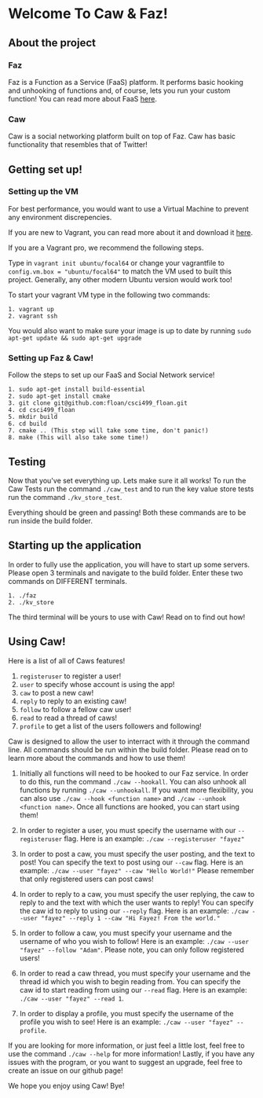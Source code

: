 # Welcome To Caw & Faz! 

## About the project

### Faz

Faz is a Function as a Service (FaaS) platform. It performs basic hooking and unhooking of functions and, of course, lets you run your custom function! You can read more about FaaS [here](https://en.wikipedia.org/wiki/Function_as_a_service).

### Caw 

Caw is a social networking platform built on top of Faz. Caw has basic functionality that resembles that of Twitter! 

## Getting set up! 

### Setting up the VM

For best performance, you would want to use a Virtual Machine to prevent any environment discrepencies. 

If you are new to Vagrant, you can read more about it and download it [here](https://www.vagrantup.com/intro).

If you are a Vagrant pro, we recommend the following steps. 

Type in `vagrant init ubuntu/focal64` or change your vagrantfile to `config.vm.box = "ubuntu/focal64"` to match the VM used to built this project. Generally, any other modern Ubuntu version would work too! 

To start your vagrant VM type in the following two commands: 
```
1. vagrant up 
2. vagrant ssh
```

You would also want to make sure your image is up to date by running `sudo apt-get update && sudo apt-get upgrade`

### Setting up Faz & Caw! 

Follow the steps to set up our FaaS and Social Network service! 
```
1. sudo apt-get install build-essential
2. sudo apt-get install cmake
3. git clone git@github.com:floan/csci499_floan.git
4. cd csci499_floan
5. mkdir build
6. cd build
7. cmake .. (This step will take some time, don't panic!)
8. make (This will also take some time!)
```


## Testing 

Now that you've set everything up. Lets make sure it all works! To run the Caw Tests run the command `./caw_test` and to run the key value store tests run the command `./kv_store_test`. 

Everything should be green and passing! Both these commands are to be run inside the build folder. 

## Starting up the application 

In order to fully use the application, you will have to start up some servers. Please open 3 terminals and navigate to the build folder. Enter these two commands on DIFFERENT terminals. 

```
1. ./faz
2. ./kv_store
```

The third terminal will be yours to use with Caw! Read on to find out how! 

## Using Caw! 

Here is a list of all of Caws features!

1. `registeruser` to register a user!
2. `user` to specify whose account is using the app! 
3. `caw` to post a new caw!
4. `reply` to reply to an existing caw!
5. `follow` to follow a fellow caw user!
6. `read` to read a thread of caws! 
7. `profile` to get a list of the users followers and following! 


Caw is designed to allow the user to interract with it through the command line. All commands should be run within the build folder. Please read on to learn more about the commands and how to use them! 

1. Initially all functions will need to be hooked to our Faz service. In order to do this, run the command `./caw --hookall`. You can also unhook all functions by running `./caw --unhookall`. If you want more flexibility, you can also use `./caw --hook <function name>` and `./caw --unhook <function name>`. Once all functions are hooked, you can start using them! 

2. In order to register a user, you must specify the username with our `--registeruser` flag. Here is an example: `./caw --registeruser "fayez"`

3. In order to post a caw, you must specify the user posting, and the text to post! You can specify the text to post using our `--caw` flag. Here is an example: `./caw --user "fayez" --caw "Hello World!"` Please remember that only registered users can post caws! 

4. In order to reply to a caw, you must specify the user replying, the caw to reply to and the text with which the user wants to reply! You can specify the caw id to reply to using our `--reply` flag. Here is an example: `./caw --user "fayez" --reply 1 --caw "Hi Fayez! From the world."`

5. In order to follow a caw, you must specify your username and the username of who you wish to follow! Here is an example: `./caw --user "fayez" --follow "Adam"`. Please note, you can only follow registered users!

6. In order to read a caw thread, you must specify your username and the thread id which you wish to begin reading from. You can specify the caw id to start reading from using our `--read` flag. Here is an example: `./caw --user "fayez" --read 1`.

7. In order to display a profile, you must specify the username of the profile you wish to see! Here is an example: `./caw --user "fayez" --profile`.

If you are looking for more information, or just feel a little lost, feel free to use the command `./caw --help` for more information! Lastly, if you have any issues with the program, or you want to suggest an upgrade, feel free to create an issue on our github page! 

We hope you enjoy using Caw! Bye! 
